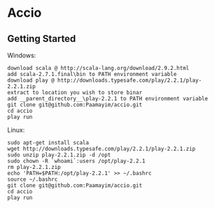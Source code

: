 Accio
=====

## Getting Started

Windows:

    download scala @ http://scala-lang.org/download/2.9.2.html
    add scala-2.7.1.final\bin to PATH environment variable
    download play @ http://downloads.typesafe.com/play/2.2.1/play-2.2.1.zip
    extract to location you wish to store binar
    add __parent_directory__\play-2.2.1 to PATH environment variable
    git clone git@github.com:Paamayim/accio.git
    cd accio
    play run

Linux:

    sudo apt-get install scala
    wget http://downloads.typesafe.com/play/2.2.1/play-2.2.1.zip
    sudo unzip play-2.2.1.zip -d /opt
    sudo chown -R `whoami`:users /opt/play-2.2.1
    rm play-2.2.1.zip
    echo 'PATH=$PATH:/opt/play-2.2.1' >> ~/.bashrc
    source ~/.bashrc
    git clone git@github.com:Paamayim/accio.git
    cd accio
    play run

